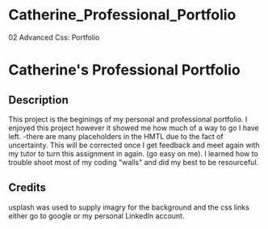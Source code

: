 # Catherine_Professional_Portfolio

02 Advanced Css: Portfolio

# Catherine's Professional Portfolio

## Description

This project is the beginings of my personal and professional portfolio. I enjoyed this project however it showed me how much of a way to go I have left.
-there are many placeholders in the HMTL due to the fact of uncertainty. This will be corrected once I get feedback and meet again with my tutor to turn this assignment in again. (go easy on me).
I learned how to trouble shoot most of my coding "walls" and did my best to be resourceful.

## Credits

usplash was used to supply imagry for the background and the css links either go to google or my personal LinkedIn account.

